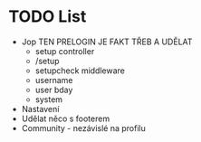 TODO List
==========
* Jop TEN PRELOGIN JE FAKT TŘEB A UDĚLAT
	- setup controller
	- /setup
	- setupcheck middleware
	- username
	- user bday
	- system
* Nastavení
* Udělat něco s footerem
* Community - nezávislé na profilu